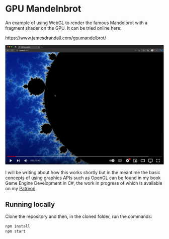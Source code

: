 # GPU Mandelnbrot

An example of using WebGL to render the famous Mandelbrot with a fragment shader on the GPU. It can be tried online here:

https://www.jamesdrandall.com/gpumandelbrot/

[![Demonstration video](https://raw.githubusercontent.com/JamesRandall/GpuMandelbrot/main/preview.png)](https://www.youtube.com/watch?v=MkJs_FjkbJo)

I will be writing about how this works shortly but in the meantime the basic concepts of using graphics APIs such as OpenGL can be found in my book Game Engine Development in C#, the work in progress of which is available on my [Patreon](https://www.patreon.com/jamesrandall).

## Running locally

Clone the repository and then, in the cloned folder, run the commands:

    npm install
    npm start
